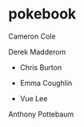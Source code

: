 # pokebook


Cameron Cole

Derek Madderom

* Chris Burton

* Emma Coughlin

* Vue Lee

Anthony Pottebaum


